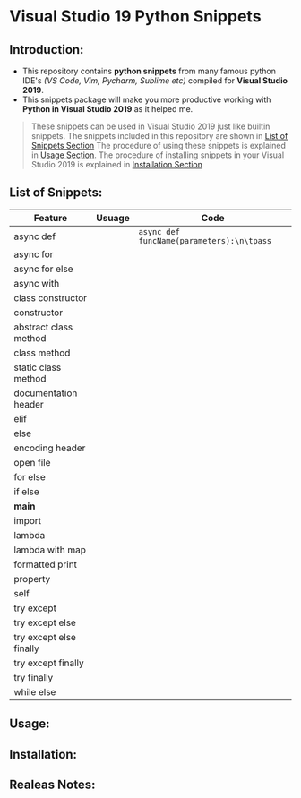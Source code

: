 # Visual Studio 19 Python Snippets
## Introduction:
* This repository contains **python snippets** from many famous python IDE's *(VS Code, Vim, Pycharm, Sublime etc)* compiled for **Visual Studio 2019**.
* This snippets package will make you more productive working with **Python in Visual Studio 2019** as it helped me.
> These snippets can be used in Visual Studio 2019 just like builtin snippets.
> The snippets included in this repository are shown in [List of Snippets Section](https://github.com/haaks1998/Visual-Studio-19-Python-Snippets#List-of-snippets)
> The procedure of using these snippets is explained in [Usage Section](https://github.com/haaks1998/Visual-Studio-19-Python-Snippets#Usage). 
> The procedure of installing snippets in your Visual Studio 2019 is explained in [Installation Section](https://github.com/haaks1998/Visual-Studio-19-Python-Snippets#Installation)
## List of Snippets:
|           Feature         | Usuage | Code |
|           ---             | --- | --- |
| async def                 |  | ```async def funcName(parameters):\n\tpass ``` |
| async for                 |  | ``` ``` |
| async for else            |  | ``` ``` |
| async with                |  | ``` ``` |
| class constructor         |  | ``` ``` |
| constructor               |  | ``` ``` |
| abstract class method     |  | ``` ``` |
| class method              |  | ``` ``` |
| static class method       |  | ``` ``` |
| documentation header      |  | ``` ``` |
| elif                      |  | ``` ``` |
| else                      |  | ``` ``` |
| encoding header           |  | ``` ``` |
| open file                 |  | ``` ``` |
| for else                  |  | ``` ``` |
| if else                   |  | ``` ``` |
| __main__                  |  | ``` ``` |
| import                    |  | ``` ``` |
| lambda                    |  | ``` ``` |
| lambda with map           |  | ``` ``` |
| formatted print           |  | ``` ``` |
| property                  |  | ``` ``` |
| self                      |  | ``` ``` |
| try except                |  | ``` ``` |
| try except else           |  | ``` ``` |
| try except else finally   |  | ``` ``` |
| try except finally        |  | ``` ``` |
| try finally               |  | ``` ``` |
| while else                |  | ``` ``` |
## Usage:
## Installation:
## Realeas Notes:
